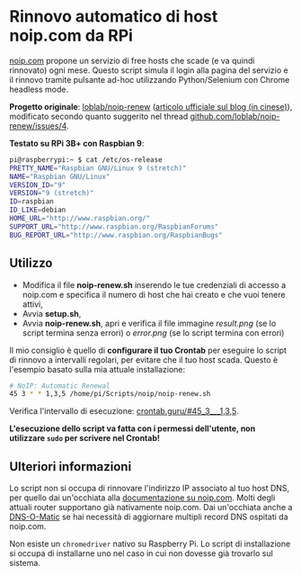 # Rinnovo automatico di host noip.com da RPi

[noip.com](https://www.noip.com/) propone un servizio di free hosts che scade (e va quindi rinnovato) ogni mese.
Questo script simula il login alla pagina del servizio e il rinnovo tramite pulsante ad-hoc utilizzando Python/Selenium con Chrome headless mode.

**Progetto originale**: [loblab/noip-renew](https://github.com/loblab/noip-renew) ([articolo ufficiale sul blog (in cinese)](http://www.jianshu.com/p/3c8196175147)), modificato secondo quanto suggerito nel thread [github.com/loblab/noip-renew/issues/4](https://github.com/loblab/noip-renew/issues/4#issuecomment-496487647).

**Testato su RPi 3B+ con Raspbian 9**:

```bash
pi@raspberrypi:~ $ cat /etc/os-release
PRETTY_NAME="Raspbian GNU/Linux 9 (stretch)"
NAME="Raspbian GNU/Linux"
VERSION_ID="9"
VERSION="9 (stretch)"
ID=raspbian
ID_LIKE=debian
HOME_URL="http://www.raspbian.org/"
SUPPORT_URL="http://www.raspbian.org/RaspbianForums"
BUG_REPORT_URL="http://www.raspbian.org/RaspbianBugs"
```

## Utilizzo

- Modifica il file **noip-renew.sh** inserendo le tue credenziali di accesso a noip.com e specifica il numero di host che hai creato e che vuoi tenere attivi,
- Avvia **setup.sh**,
- Avvia **noip-renew.sh**, apri e verifica il file immagine *result.png* (se lo script termina senza errori) o *error.png* (se lo script termina con errori)

Il mio consiglio è quello di **configurare il tuo Crontab** per eseguire lo script di rinnovo a intervalli regolari, per evitare che il tuo host scada. Questo è l'esempio basato sulla mia attuale installazione:

```bash
# NoIP: Automatic Renewal
45 3 * * 1,3,5 /home/pi/Scripts/noip/noip-renew.sh
```

Verifica l'intervallo di esecuzione: [crontab.guru/#45_3_*_*_1,3,5](https://crontab.guru/#45_3_*_*_1,3,5).

**L'esecuzione dello script va fatta con i permessi dell'utente, non utilizzare `sudo` per scrivere nel Crontab!**

## Ulteriori informazioni

Lo script non si occupa di rinnovare l'indirizzo IP associato al tuo host DNS, per quello dai un'occhiata alla [documentazione su noip.com](https://www.noip.com/integrate). Molti degli attuali router supportano già nativamente noip.com.
Dai un'occhiata anche a [DNS-O-Matic](https://dnsomatic.com/) se hai necessità di aggiornare multipli record DNS ospitati da noip.com.

Non esiste un `chromedriver` nativo su Raspberry Pi. Lo script di installazione si occupa di installarne uno nel caso in cui non dovesse già trovarlo sul sistema.
